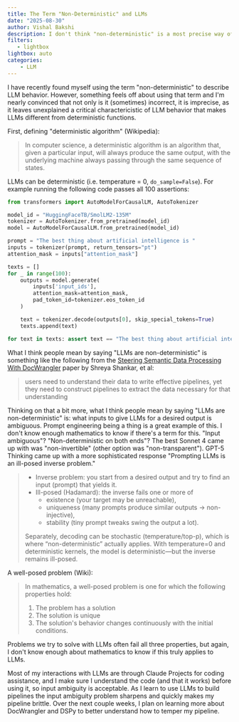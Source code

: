 ```yaml
---
title: The Term "Non-Deterministic" and LLMs
date: "2025-08-30"
author: Vishal Bakshi
description: I don't think "non-deterministic" is a most precise way of describing LLMs.
filters:
   - lightbox
lightbox: auto
categories:
    - LLM
---
```


I have recently found myself using the term "non-deterministic" to describe LLM behavior. However, something feels off about using that term and I'm nearly convinced that not only is it (sometimes) incorrect, it is imprecise, as it leaves unexplained a critical charactericistic of LLM behavior that makes LLMs different from deterministic functions.

First, defining "deterministic algorithm" (Wikipedia):

> In computer science, a deterministic algorithm is an algorithm that, given a particular input, will always produce the same output, with the underlying machine always passing through the same sequence of states.

LLMs can be deterministic (i.e. temperature = 0, `do_sample=False`). For example running the following code passes all 100 assertions:

```python
from transformers import AutoModelForCausalLM, AutoTokenizer

model_id = "HuggingFaceTB/SmolLM2-135M"
tokenizer = AutoTokenizer.from_pretrained(model_id)
model = AutoModelForCausalLM.from_pretrained(model_id)

prompt = "The best thing about artificial intelligence is "
inputs = tokenizer(prompt, return_tensors="pt")
attention_mask = inputs["attention_mask"]

texts = []
for _ in range(100):
    outputs = model.generate(
        inputs['input_ids'],
        attention_mask=attention_mask,
        pad_token_id=tokenizer.eos_token_id
    )

    text = tokenizer.decode(outputs[0], skip_special_tokens=True)
    texts.append(text)

for text in texts: assert text == "The best thing about artificial intelligence is  that it can be used to solve problems that would otherwise be impossible to solve.\n\nFor"
```

What I think people mean by saying "LLMs are non-deterministic" is something like the following from the [Steering Semantic Data Processing With DocWrangler](https://arxiv.org/abs/2504.14764) paper by Shreya Shankar, et al:

> users need to understand their data to write effective pipelines, yet they need to construct pipelines to extract the data necessary for that understanding

Thinking on that a bit more, what I think people mean by saying "LLMs are non-deterministic" is: what inputs to give LLMs for a desired output is ambiguous. Prompt engineering being a thing is a great example of this. I don't know enough mathematics to know if there's a term for this. "Input ambiguous"? "Non-deterministic on both ends"? The best Sonnet 4 came up with was "non-invertible" (other option was "non-transparent"). GPT-5 Thinking came up with a more sophisticated response "Prompting LLMs is an ill-posed inverse problem."

> - Inverse problem: you start from a desired output and try to find an input (prompt) that yields it.
> - Ill-posed (Hadamard): the inverse fails one or more of
>   - existence (your target may be unreachable),
>   - uniqueness (many prompts produce similar outputs → non-injective),
>   - stability (tiny prompt tweaks swing the output a lot).
> 
> Separately, decoding can be stochastic (temperature/top-p), which is where “non-deterministic” actually applies. With temperature=0 and deterministic kernels, the model is deterministic—but the inverse remains ill-posed.

A well-posed problem (Wiki):

> In mathematics, a well-posed problem is one for which the following properties hold:
> 
> 1. The problem has a solution
> 2. The solution is unique
> 3. The solution's behavior changes continuously with the initial conditions.

Problems we try to solve with LLMs often fail all three properties, but again, I don't know enough about mathematics to know if this truly applies to LLMs.

Most of my interactions with LLMs are through Claude Projects for coding assistance, and I make sure I understand the code (and that it works) before using it, so input ambiguity is acceptable.  As I learn to use LLMs to build pipelines the input ambiguity problem sharpens and quickly makes my pipeline brittle. Over the next couple weeks, I plan on learning more about DocWrangler and DSPy to better understand how to temper my pipeline. 



